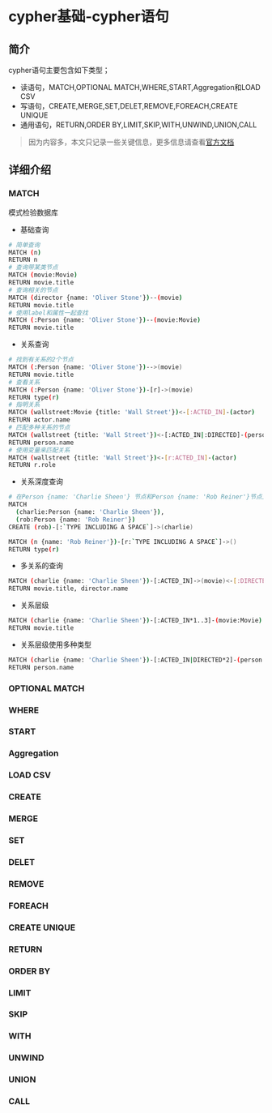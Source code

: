 # cypher基础-cypher语句


## 简介 

cypher语句主要包含如下类型；

* 读语句，MATCH,OPTIONAL MATCH,WHERE,START,Aggregation和LOAD CSV
* 写语句，CREATE,MERGE,SET,DELET,REMOVE,FOREACH,CREATE UNIQUE
* 通用语句，RETURN,ORDER BY,LIMIT,SKIP,WITH,UNWIND,UNION,CALL



> 因为内容多，本文只记录一些关键信息，更多信息请查看[官方文档](https://neo4j.com/docs/cypher-manual/4.2/clauses/)

## 详细介绍

### MATCH 

模式检验数据库

* 基础查询

```bash 
# 简单查询
MATCH (n)
RETURN n
# 查询带某类节点
MATCH (movie:Movie)
RETURN movie.title
# 查询相关的节点  
MATCH (director {name: 'Oliver Stone'})--(movie)
RETURN movie.title
# 使用label和属性一起查找
MATCH (:Person {name: 'Oliver Stone'})--(movie:Movie)
RETURN movie.title
```

* 关系查询  

```bash 
# 找到有关系的2个节点
MATCH (:Person {name: 'Oliver Stone'})-->(movie)
RETURN movie.title
# 查看关系 
MATCH (:Person {name: 'Oliver Stone'})-[r]->(movie)
RETURN type(r)
# 指明关系
MATCH (wallstreet:Movie {title: 'Wall Street'})<-[:ACTED_IN]-(actor)
RETURN actor.name
# 匹配多种关系的节点
MATCH (wallstreet {title: 'Wall Street'})<-[:ACTED_IN|:DIRECTED]-(person)
RETURN person.name
# 使用变量来匹配关系
MATCH (wallstreet {title: 'Wall Street'})<-[r:ACTED_IN]-(actor)
RETURN r.role
```

* 关系深度查询 

```bash 
# 在Person {name: 'Charlie Sheen'} 节点和Person {name: 'Rob Reiner'}节点上创建一个关系
MATCH
  (charlie:Person {name: 'Charlie Sheen'}),
  (rob:Person {name: 'Rob Reiner'})
CREATE (rob)-[:`TYPE INCLUDING A SPACE`]->(charlie)

MATCH (n {name: 'Rob Reiner'})-[r:`TYPE INCLUDING A SPACE`]->()
RETURN type(r)
```


* 多关系的查询 

```bash 
MATCH (charlie {name: 'Charlie Sheen'})-[:ACTED_IN]->(movie)<-[:DIRECTED]-(director)
RETURN movie.title, director.name
```

* 关系层级 
```bash 
MATCH (charlie {name: 'Charlie Sheen'})-[:ACTED_IN*1..3]-(movie:Movie)
RETURN movie.title
```

* 关系层级使用多种类型 

```bash 
MATCH (charlie {name: 'Charlie Sheen'})-[:ACTED_IN|DIRECTED*2]-(person:Person)
RETURN person.name
```



### OPTIONAL MATCH
### WHERE

### START
### Aggregation
### LOAD CSV
### CREATE

### MERGE
### SET
### DELET
### REMOVE
### FOREACH 
### CREATE UNIQUE

### RETURN
### ORDER BY
### LIMIT
### SKIP
### WITH
### UNWIND
### UNION
### CALL